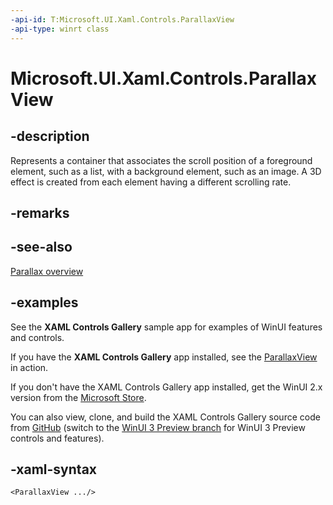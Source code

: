 ```yaml
---
-api-id: T:Microsoft.UI.Xaml.Controls.ParallaxView
-api-type: winrt class
---
```

<!-- Class syntax.
public class ParallaxView : FrameworkElement, FrameworkElement
-->

# Microsoft.UI.Xaml.Controls.ParallaxView

## -description

Represents a container that associates the scroll position of a foreground element, such as a list, with a background element, such as an image. A 3D effect is created from each element having a different scrolling rate.

## -remarks

## -see-also

[Parallax overview](https://docs.microsoft.com/windows/apps/design/motion/parallax)

## -examples

See the **XAML Controls Gallery** sample app for examples of WinUI features and controls.

If you have the **XAML Controls Gallery** app installed, see the [ParallaxView](xamlcontrolsgallery:/item/ParallaxView) in action.

If you don't have the XAML Controls Gallery app installed, get the WinUI 2.x version from the [Microsoft Store](https://www.microsoft.com/p/xaml-controls-gallery/9msvh128x2zt).

You can also view, clone, and build the XAML Controls Gallery source code from [GitHub](https://github.com/Microsoft/Xaml-Controls-Gallery) (switch to the [WinUI 3 Preview branch](https://github.com/microsoft/Xaml-Controls-Gallery/tree/winui3preview) for WinUI 3 Preview controls and features).

## -xaml-syntax

```xaml
<ParallaxView .../>
```
